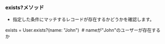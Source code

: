 ### **exists?メソッド**

- 指定した条件にマッチするレコードが存在するかどうかを確認します。



exists = User.exists?(name: "John")  # nameが"John"のユーザーが存在するか